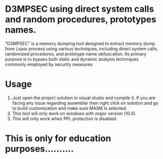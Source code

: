 # D3MPSEC using direct system calls and random procedures, prototypes names.
"D3MPSEC" is a memory dumping tool designed to extract memory dump from Lsass process using various techniques, including direct system calls, randomized procedures, and prototype name obfuscation. Its primary purpose is to bypass both static and dynamic analysis techniques commonly employed by security measures.
# Usage
1) Just open the project solution in visual studio and compile it. If you are facing any issue regarding assembler then right click on solution and go to build customization and make sure MASM is selected. 
2) This tool will only work on windows with major version (10.0).
3) This will only work when PPL protection is disabled.

# This is only for education purposes.......... 
